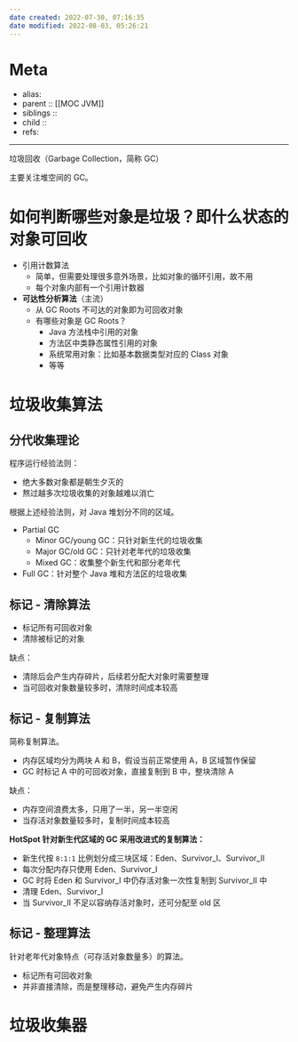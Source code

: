 ```yaml
---
date created: 2022-07-30, 07:16:35
date modified: 2022-08-03, 05:26:21
---
```


# Meta

- alias:
- parent :: [[MOC JVM]]
- siblings ::
- child ::
- refs:

---

垃圾回收（Garbage Collection，简称 GC）

主要关注堆空间的 GC。

# 如何判断哪些对象是垃圾？即什么状态的对象可回收

- 引用计数算法
    - 简单，但需要处理很多意外场景，比如对象的循环引用，故不用
    - 每个对象内部有一个引用计数器
- **可达性分析算法**（主流）
    - 从 GC Roots 不可达的对象即为可回收对象
    - 有哪些对象是 GC Roots？
        - Java 方法栈中引用的对象
        - 方法区中类静态属性引用的对象
        - 系统常用对象：比如基本数据类型对应的 Class 对象
        - 等等

# 垃圾收集算法

## 分代收集理论

程序运行经验法则：

- 绝大多数对象都是朝生夕灭的
- 熬过越多次垃圾收集的对象越难以消亡

根据上述经验法则，对 Java 堆划分不同的区域。

- Partial GC
    - Minor GC/young GC：只针对新生代的垃圾收集
    - Major GC/old GC：只针对老年代的垃圾收集
    - Mixed GC：收集整个新生代和部分老年代
- Full GC：针对整个 Java 堆和方法区的垃圾收集

## 标记 - 清除算法

- 标记所有可回收对象
- 清除被标记的对象

缺点：

- 清除后会产生内存碎片，后续若分配大对象时需要整理
- 当可回收对象数量较多时，清除时间成本较高

## 标记 - 复制算法

简称复制算法。

- 内存区域均分为两块 A 和 B，假设当前正常使用 A，B 区域暂作保留
- GC 时标记 A 中的可回收对象，直接复制到 B 中，整块清除 A

缺点：

- 内存空间浪费太多，只用了一半，另一半空闲
- 当存活对象数量较多时，复制时间成本较高

**HotSpot 针对新生代区域的 GC 采用改进式的复制算法：**

- 新生代按 `8:1:1` 比例划分成三块区域：Eden、Survivor_I、Survivor_II
- 每次分配内存只使用 Eden、Survivor_I
- GC 时将 Eden 和 Survivor_I 中仍存活对象一次性复制到 Survivor_II 中
- 清理 Eden、Survivor_I
- 当 Survivor_II 不足以容纳存活对象时，还可分配至 old 区

## 标记 - 整理算法

针对老年代对象特点（可存活对象数量多）的算法。

- 标记所有可回收对象
- 并非直接清除，而是整理移动，避免产生内存碎片

# 垃圾收集器
